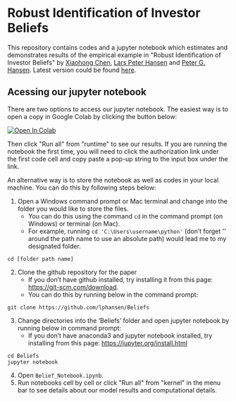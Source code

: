 
# Robust Identification of Investor Beliefs
This repository contains codes and a jupyter notebook which estimates and demonstrates results of the empirical example in "Robust Identification of Investor Beliefs" by [Xiaohong Chen][id1], [Lars Peter Hansen][id2] and [Peter G. Hansen][id3]. Latest version could be found [here][id4].

[id1]: https://economics.yale.edu/people/faculty/xiaohong-chen
[id2]: https://larspeterhansen.org/
[id3]: https://mitsloan.mit.edu/phd/students/peter-hansen
[id4]: https://larspeterhansen.org/research/papers/

## Acessing our jupyter notebook
There are two options to access our jupyter notebook. The easiest way is to open a copy in Google Colab by clicking the button below:

[![Open In Colab](https://colab.research.google.com/assets/colab-badge.svg)](https://colab.research.google.com/github/lphansen/Beliefs/blob/master/Belief_Notebook.ipynb)

Then click "Run all" from "runtime" to see our results. If you are running the notebook the first time, you will need to click the authorization link under the first code cell and copy paste a pop-up string to the input box under the link. 

An alternative way is to store the notebook as well as codes in your local machine. You can do this by following steps below:
1.	Open a Windows command prompt or Mac terminal and change into the folder you would like to store the files. 
    - You can do this using the command ``cd`` in the command prompt (on Windows) or terminal (on Mac).    
    - For example, running ```cd 'C:\Users\username\python'``` (don’t forget '' around the path name to use an absolute path) would lead me to my designated folder.
```
cd [folder path name]
```
2.	Clone the github repository for the paper
    - If you don’t have github installed, try installing it from this page: https://git-scm.com/download.
    - You can do this by running below in the command prompt:
```
git clone https://github.com/lphansen/Beliefs
```
3.	Change directories into the ‘Beliefs’ folder and open jupyter notebook by running below in command prompt:
    - If you don’t have anaconda3 and jupyter notebook installed, try installing from this page: https://jupyter.org/install.html
```
cd Beliefs
jupyter notebook
```
4.	Open ```Belief_Notebook.ipynb```.
5.  Run notebooks cell by cell or click "Run all" from "kernel" in the menu bar to see details about our model results and computational details.   


